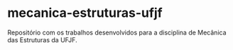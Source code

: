 # mecanica-estruturas-ufjf
Repositório com os trabalhos desenvolvidos para a disciplina de Mecânica das Estruturas da UFJF.
